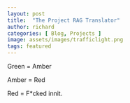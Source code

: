 ```yaml
---
layout: post
title:  "The Project RAG Translator"
author: richard
categories: [ Blog, Projects ]
image: assets/images/trafficlight.png
tags: featured
---
```


Green = Amber

Amber = Red

Red = F*cked innit.